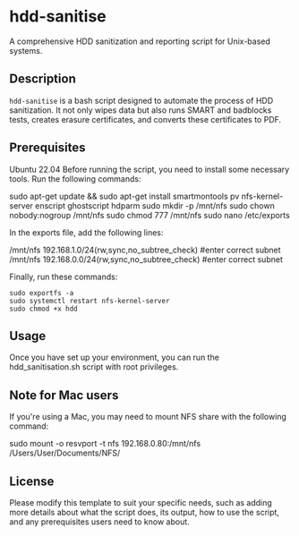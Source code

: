# hdd-sanitise

A comprehensive HDD sanitization and reporting script for Unix-based systems.

## Description

`hdd-sanitise` is a bash script designed to automate the process of HDD sanitization. It not only wipes data but also runs SMART and badblocks tests, creates erasure certificates, and converts these certificates to PDF.

## Prerequisites

Ubuntu 22.04
Before running the script, you need to install some necessary tools. Run the following commands:

sudo apt-get update && sudo apt-get install smartmontools pv nfs-kernel-server enscript ghostscript hdparm
sudo mkdir -p /mnt/nfs
sudo chown nobody:nogroup /mnt/nfs
sudo chmod 777 /mnt/nfs
sudo nano /etc/exports

In the exports file, add the following lines:

/mnt/nfs 192.168.1.0/24(rw,sync,no_subtree_check) #enter correct subnet
/mnt/nfs 192.168.0.0/24(rw,sync,no_subtree_check) #enter correct subnet

Finally, run these commands:

```
sudo exportfs -a
sudo systemctl restart nfs-kernel-server
sudo chmod +x hdd
```

## Usage

Once you have set up your environment, you can run the hdd_sanitisation.sh script with root privileges.

## Note for Mac users

If you're using a Mac, you may need to mount NFS share with the following command:

sudo mount -o resvport -t nfs 192.168.0.80:/mnt/nfs /Users/User/Documents/NFS/

## License

Please modify this template to suit your specific needs, such as adding more details about what the script does, its output, how to use the script, and any prerequisites users need to know about.
